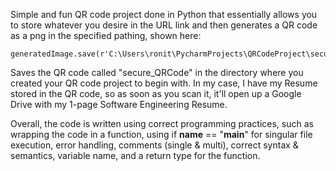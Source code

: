Simple and fun QR code project done in Python that essentially allows you to store whatever you desire in the URL link and then generates a QR code as a png in the specified pathing, shown here:
      
    generatedImage.save(r'C:\Users\ronit\PycharmProjects\QRCodeProject\secure_QRCode.png')

Saves the QR code called "secure_QRCode" in the directory where you created your QR code project to begin with. In my case, I have my Resume stored in the QR code, so as soon as you scan it, it'll open up a Google Drive with my 1-page Software Engineering Resume.

Overall, the code is written using correct programming practices, such as wrapping the code in a function, using if __name__ == "__main__" for singular file execution, error handling, comments (single & multi), correct syntax & semantics, variable name, and a return type for the function.
